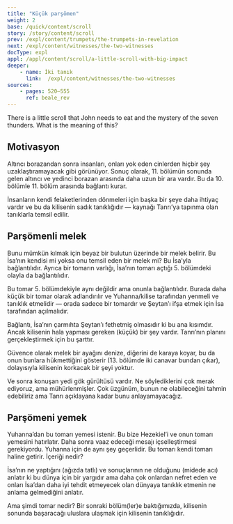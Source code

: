 ```yaml
---
title: "Küçük parşömen"
weight: 2
base: /quick/content/scroll
story: /story/content/scroll
prev: /expl/content/trumpets/the-trumpets-in-revelation
next: /expl/content/witnesses/the-two-witnesses
docType: expl
appl: /appl/content/scroll/a-little-scroll-with-big-impact
deeper:
    - name: İki tanık
      link:  /expl/content/witnesses/the-two-witnesses
sources: 
    - pages: 520–555
      ref: beale_rev
---
```


There is a little scroll that John needs to eat and the mystery of the seven thunders. What is the meaning of this?

## Motivasyon

<a name="70c6"></a>
Altıncı borazandan sonra insanları, onları yok eden cinlerden hiçbir şey uzaklaştıramayacak gibi görünüyor. Sonuç olarak, 11. bölümün sonunda gelen altıncı ve yedinci borazan arasında daha uzun bir ara vardır. Bu da 10. bölümle 11. bölüm arasında bağlantı kurar.

İnsanların kendi felaketlerinden dönmeleri için başka bir şeye daha ihtiyaç vardır ve bu da kilisenin sadık tanıklığıdır — kaynağı Tanrı’ya tapınma olan tanıklarla temsil edilir.

## Parşömenli melek

<a name="2d6a"></a>
Bunu mümkün kılmak için beyaz bir bulutun üzerinde bir melek belirir. Bu İsa’nın kendisi mi yoksa onu temsil eden bir melek mi? Bu İsa’yla bağlantılıdır. Ayrıca bir tomarın varlığı, İsa’nın tomarı açtığı 5. bölümdeki olayla da bağlantılıdır.

Bu tomar 5. bölümdekiyle aynı değildir ama onunla bağlantılıdır. Burada daha küçük bir tomar olarak adlandırılır ve Yuhanna/kilise tarafından yenmeli ve tanıklık etmelidir — orada sadece bir tomardır ve Şeytan’ı ifşa etmek için İsa tarafından açılmalıdır.

Bağlantı, İsa’nın çarmıhta Şeytan’ı fethetmiş olmasıdır ki bu ana kısımdır. Ancak kilisenin hala yapması gereken (küçük) bir şey vardır. Tanrı’nın planını gerçekleştirmek için bu şarttır.

Güvence olarak melek bir ayağını denize, diğerini de karaya koyar, bu da onun bunlara hükmettiğini gösterir (13. bölümde iki canavar bundan çıkar), dolayısıyla kilisenin korkacak bir şeyi yoktur.

Ve sonra konuşan yedi gök gürültüsü vardır. Ne söylediklerini çok merak ediyoruz, ama mühürlenmişler. Çok üzgünüm, bunun ne olabileceğini tahmin edebiliriz ama Tanrı açıklayana kadar bunu anlayamayacağız.

## Parşömeni yemek

<a name="b778"></a>
Yuhanna’dan bu tomarı yemesi istenir. Bu bize Hezekiel’i ve onun tomarı yemesini hatırlatır. Daha sonra vaaz edeceği mesajı içselleştirmesi gerekiyordu. Yuhanna için de aynı şey geçerlidir. Bu tomarı kendi tomarı haline getirir. İçeriği nedir?

İsa’nın ne yaptığını (ağızda tatlı) ve sonuçlarının ne olduğunu (midede acı) anlatır ki bu dünya için bir yargıdır ama daha çok onlardan nefret eden ve onları İsa’dan daha iyi tehdit etmeyecek olan dünyaya tanıklık etmenin ne anlama gelmediğini anlatır.

Ama şimdi tomar nedir? Bir sonraki bölüm(ler)e baktığımızda, kilisenin sonunda başaracağı uluslara ulaşmak için kilisenin tanıklığıdır.
